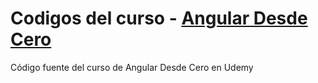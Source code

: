 # Codigos del curso - [Angular Desde Cero](https://www.udemy.com/course/angular-desde-cero/?couponCode=693AD3EAD71E4B2C7321)
Código fuente del curso de Angular Desde Cero en Udemy
